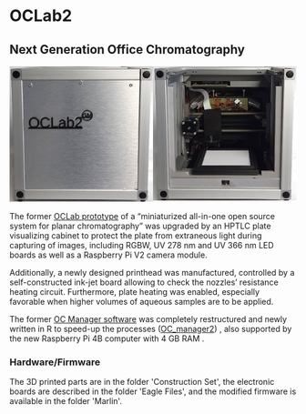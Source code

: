 # OCLab2
## Next Generation Office Chromatography

![OCLab2](OCLab2.png)

The former [OCLab prototype](https://github.com/OfficeChromatography/OCLab) of a “miniaturized all-in-one open
 source system for planar chromatography” was upgraded by an HPTLC plate visualizing cabinet to protect the 
 plate from extraneous light during capturing of images, including RGBW, UV 278 nm and UV 366 nm LED boards 
 as well as a Raspberry Pi V2 camera module. 
 
 Additionally, a newly designed printhead was manufactured, 
 controlled by a self-constructed ink-jet board allowing to check the nozzles’ resistance heating circuit. 
 Furthermore, plate heating was enabled, especially favorable when higher volumes of aqueous samples are to 
 be applied. 
 
 The former [OC Manager software](https://github.com/OfficeChromatography/OC_manager) was completely 
 restructured and newly written in R to speed-up the processes ([OC_manager2](https://github.com/OfficeChromatography/oc_manager2))
 , also supported by the new Raspberry Pi 4B computer with 4 GB RAM .


### Hardware/Firmware
The 3D printed parts are in the folder 'Construction Set', the electronic boards are described in the folder 
'Eagle Files', and the modified firmware is available in the folder 'Marlin'.

